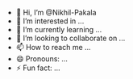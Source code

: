 
- 👋 Hi, I’m @Nikhil-Pakala
- 👀 I’m interested in ...
- 🌱 I’m currently learning ...
- 💞️ I’m looking to collaborate on ...
- 📫 How to reach me ...
- 😄 Pronouns: ...
- ⚡ Fun fact: ...

<!---
Nikhil-Pakala/Nikhil-Pakala is a ✨ special ✨ repository because its `README.md` (this file) appears on your GitHub profile.
You can click the Preview link to take a look at your changes.
--->
